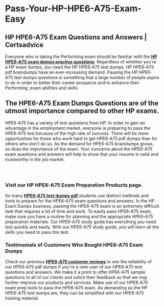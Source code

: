 # Pass-Your-HP-HPE6-A75-Exam-Easy
<h2><strong>HP HPE6-A75 Exam Questions and Answers | Certsadvice</strong></h2> <p>Everyone who is taking the Performing exam should be familiar with the <a href="http://www.certsadvice.com/hp/hpe6-a75-practice-questions"><strong>HP HPE6-A75 exam dumps practise questions</strong></a>. Regardless of whether you&#39;re a HP exam dumps, you need the HP HPE6-A75 test dumps. HP HPE6-A75 pdf braindumps have an ever-increasing demand. Passing the HP HPE6-A75 test dumps questions is something that a large number of people aspire to do in order to better their career prospects and to enhance their Performing ,exam abilities and skills.</p> <h2><strong>The HPE6-A75 Exam Dumps Questions are of the utmost importance compared to other HP exams.</strong></h2> <p>HPE6-A75 has a variety of test questions from HP. In order to gain an advantage in the employment market, everyone is preparing to pass the HPE6-A75 test because of the high rate of success. There will be more opportunities for those who work hard to get HPE6-A75 pdf dumps than for others who don&#39;t do so. As the demand for HPE6-A75 braindumps grows, so does the importance of the exam. Your concerns about the HPE6-A75 exam questions and answers will help to show that your resume is valid and trustworthy in the job market.</p> <p><a href="http://www.certsadvice.com/hp/hpe6-a75-practice-questions" style="display: block; padding: 1em 0; text-align: center; "><img alt="" src="https://1.bp.blogspot.com/-RUOr8Wn-CRk/YUYAxC8kcHI/AAAAAAAAAnw/F7BbdI3tw8QDj5z8iX0vQAioQzKiUxduwCLcBGAsYHQ/s0/unnamed.jpg" /></a></p> <h3><strong>Visit our HP HPE6-A75 Exam Preparation Products page.</strong></h3> <p>So many <a href="http://www.certsadvice.com/hp/hpe6-a75-practice-questions"><strong>HPE6-A75 test dumps pdf </strong></a>students use distinct methods and tools to prepare for the HPE6-A75 exam questions and answers. In the HP Exam Dumps business, passing the HPE6-A75 exam is an extremely difficult task that requires a lot of time and work. To easily pass HPE6-A75 exam, make sure you have a routine for planning and the appropriate HPE6-A75 preparation materials. Our HPE6-A75 study guide has everything you need test quickly and easily. With our HPE6-A75 study guide, you will learn all the skills you need to pass this test.</p> <h3><strong>Testimonials of Customers Who Bought HPE6-A75 Exam Dumps</strong></h3> <p>Check our previous <a href="http://www.certsadvice.com/hp/hpe6-a75-practice-questions"><strong>HPE6-A75 customer reviews</strong></a> to see the reliability of our HPE6-A75 pdf dumps if you&#39;re a new user of our HPE6-A75 test questions and answers. We make it a point to offer HPE6-A75 sample questions to all of our clients and solicit their feedback so that we may further improve our products and services. Make use of our HPE6-A75 exam prep tools to pass the HPE6-A75 exam. As demanding as the HP HPE6-A75 test dumps are, they can be simplified with our HPE6-A75 training material.</p>
